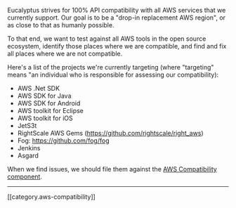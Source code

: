 Eucalyptus strives for 100% API compatibility with all AWS services that we currently support.  Our goal is to be a "drop-in replacement AWS region", or as close to that as humanly possible.

To that end, we want to test against all AWS tools in the open source ecosystem, identify those places where we are compatible, and find and fix all places where we are not compatible.

Here's a list of the projects we're currently targeting (where "targeting" means "an individual who is responsible for assessing our compatibility):

* AWS .Net SDK
* AWS SDK for Java
* AWS SDK for Android
* AWS toolkit for Eclipse
* AWS toolkit for iOS
* JetS3t
* RightScale AWS Gems (https://github.com/rightscale/right_aws)
* Fog: https://github.com/fog/fog
* Jenkins
* Asgard

When we find issues, we should file them against the [AWS Compatibility component](https://eucalyptus.atlassian.net/browse/EUCA/component/10201).

*****

[[category.aws-compatibility]]